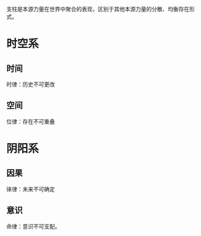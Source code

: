 支柱是本源力量在世界中聚合的表现，区别于其他本源力量的分散、均衡存在形式。
# 时空系
## 时间
时律：历史不可更改
## 空间
位律：存在不可重叠
# 阴阳系
## 因果
徕律：未来不可确定
## 意识
命律：意识不可支配。